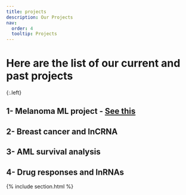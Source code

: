 ```yaml
---
title: projects
description: Our Projects
nav:
  order: 4
  tooltip: Projects
---
```


# Here are the list of our current and past projects  

{:.left}
  
## 1- Melanoma ML project - [See this](https://fallahi-bioinformatics-lab.github.io/Melanoma-Cancer-marker-prediction/)  
 
## 2- Breast cancer and lnCRNA  
 
## 3- AML survival analysis  
 
## 4- Drug responses and lnRNAs  
 

{% include section.html %}
